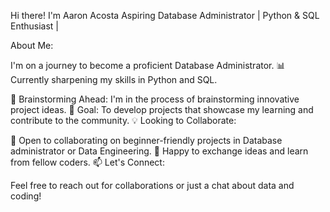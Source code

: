 Hi there! I'm Aaron Acosta
Aspiring Database Administrator | Python & SQL Enthusiast |

About Me:

I'm on a journey to become a proficient Database Administrator.
📊 Currently sharpening my skills in Python and SQL.

🧠 Brainstorming Ahead: I'm in the process of brainstorming innovative project ideas.
🎯 Goal: To develop projects that showcase my learning and contribute to the community.
💡 Looking to Collaborate:

🤝 Open to collaborating on beginner-friendly projects in Database administrator or Data Engineering.
🔄 Happy to exchange ideas and learn from fellow coders.
📫 Let's Connect:

Feel free to reach out for collaborations or just a chat about data and coding!

<!---
AJAcosta15/AJAcosta15 is a ✨ special ✨ repository because its `README.md` (this file) appears on your GitHub profile.
You can click the Preview link to take a look at your changes.
--->
